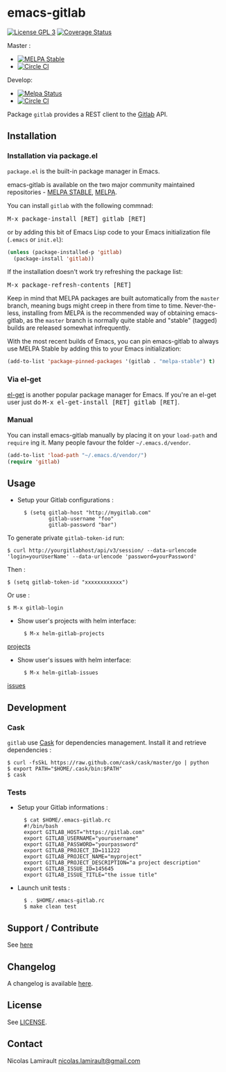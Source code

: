 # emacs-gitlab

[![License GPL 3][badge-license]][LICENSE]
[![Coverage Status](https://coveralls.io/repos/nlamirault/emacs-gitlab/badge.png)](https://coveralls.io/r/nlamirault/emacs-gitlab)

Master :
* [![MELPA Stable](http://stable.melpa.org/packages/gitlab-badge.svg)](http://stable.melpa.org/#/gitlab)
* [![Circle CI](https://circleci.com/gh/nlamirault/emacs-gitlab/tree/master.svg?style=svg)](https://circleci.com/gh/nlamirault/emacs-gitlab/tree/master)

Develop:
* [![Melpa Status](http://melpa.milkbox.net/packages/gitlab-badge.svg)](http://melpa.milkbox.net/#/gitlab)
* [![Circle CI](https://circleci.com/gh/nlamirault/emacs-gitlab/tree/develop.svg?style=svg)](https://circleci.com/gh/nlamirault/emacs-gitlab/tree/develop)

Package `gitlab` provides a REST client to the [Gitlab][] API.

## Installation

### Installation via package.el

`package.el` is the built-in package manager in Emacs.

emacs-gitlab is available on the two major community maintained repositories -
[MELPA STABLE](melpa-stable.milkbox.net), [MELPA](http://melpa.milkbox.net).

You can install `gitlab` with the following commnad:

<kbd>M-x package-install [RET] gitlab [RET]</kbd>

or by adding this bit of Emacs Lisp code to your Emacs initialization file
(`.emacs` or `init.el`):

```el
(unless (package-installed-p 'gitlab)
  (package-install 'gitlab))
```

If the installation doesn't work try refreshing the package list:

<kbd>M-x package-refresh-contents [RET]</kbd>

Keep in mind that MELPA packages are built automatically from
the `master` branch, meaning bugs might creep in there from time to
time. Never-the-less, installing from MELPA is the recommended way of
obtaining emacs-gitlab, as the `master` branch is normally quite stable and
"stable" (tagged) builds are released somewhat infrequently.

With the most recent builds of Emacs, you can pin emacs-gitlab to always
use MELPA Stable by adding this to your Emacs initialization:

```el
(add-to-list 'package-pinned-packages '(gitlab . "melpa-stable") t)
```

### Via el-get

[el-get](https://github.com/dimitri/el-get) is another popular package manager for Emacs. If you're an el-get
user just do <kbd>M-x el-get-install [RET] gitlab [RET]</kbd>.

### Manual

You can install emacs-gitlab manually by placing it on your `load-path` and
`require` ing it. Many people favour the folder `~/.emacs.d/vendor`.

```el
(add-to-list 'load-path "~/.emacs.d/vendor/")
(require 'gitlab)
```

## Usage

* Setup your Gitlab configurations :

        $ (setq gitlab-host "http://mygitlab.com"
                gitlab-username "foo"
                gitlab-password "bar")

To generate private ``gitlab-token-id`` run:

```
$ curl http://yourgitlabhost/api/v3/session/ --data-urlencode 'login=yourUserName' --data-urlencode 'password=yourPassword'
```

Then :

    $ (setq gitlab-token-id "xxxxxxxxxxxx")

Or use :

    $ M-x gitlab-login


* Show user's projects with helm interface:

        $ M-x helm-gitlab-projects

[projects](var/emacs-gitlab-0.3-helm-projects.png)


* Show user's issues with helm interface:

        $ M-x helm-gitlab-issues

[issues](var/emacs-gitlab-0.3-helm-issues.png)


## Development

### Cask

``gitlab`` use [Cask][] for dependencies management.
Install it and retrieve dependencies :

    $ curl -fsSkL https://raw.github.com/cask/cask/master/go | python
    $ export PATH="$HOME/.cask/bin:$PATH"
    $ cask


### Tests

* Setup your Gitlab informations :

        $ cat $HOME/.emacs-gitlab.rc
        #!/bin/bash
        export GITLAB_HOST="https://gitlab.com"
        export GITLAB_USERNAME="yourusername"
        export GITLAB_PASSWORD="yourpassword"
        export GITLAB_PROJECT_ID=111222
        export GITLAB_PROJECT_NAME="myproject"
        export GITLAB_PROJECT_DESCRIPTION="a project description"
        export GITLAB_ISSUE_ID=145645
        export GITLAB_ISSUE_TITLE="the issue title"

* Launch unit tests :

        $ . $HOME/.emacs-gitlab.rc
        $ make clean test


## Support / Contribute

See [here](CONTRIBUTING.md)



## Changelog

A changelog is available [here](ChangeLog.md).


## License

See [LICENSE](LICENSE).


## Contact

Nicolas Lamirault <nicolas.lamirault@gmail.com>



[emacs-gitlab]: https://github.com/nlamirault/emacs-gitlab
[badge-license]: https://img.shields.io/badge/license-GPL_2-green.svg?style=flat
[LICENSE]: https://github.com/nlamirault/emacs-gitlab/blob/master/LICENSE
[travis]: https://travis-ci.org/nlamirault/emacs-gitlab
[badge-travis]: http://img.shields.io/travis/nlamirault/emacs-gitlab.svg?style=flat
[badge-drone]: https://drone.io/github.com/nlamirault/emacs-gitlab/status.png
[drone]: https://drone.io/github.com/nlamirault/emacs-gitlab/latest
[GNU Emacs]: https://www.gnu.org/software/emacs/
[MELPA]: http://melpa.milkbox.net/
[Cask]: http://cask.github.io/
[Issue tracker]: https://github.com/nlamirault/emacs-gitlab/issues

[Gitlab]: https://www.gitlab.com/
[Helm]: https://github.com/emacs-helm/helm
